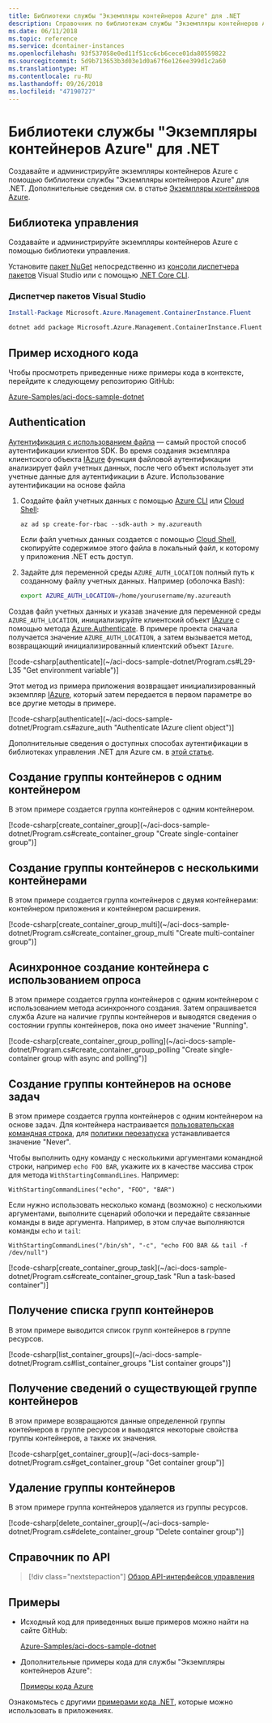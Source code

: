 ```yaml
---
title: Библиотеки службы "Экземпляры контейнеров Azure" для .NET
description: Справочник по библиотекам службы "Экземпляры контейнеров Azure" для .NET
ms.date: 06/11/2018
ms.topic: reference
ms.service: dcontainer-instances
ms.openlocfilehash: 93f537058e0ed11f51cc6cb6cece01da80559822
ms.sourcegitcommit: 5d9b713653b3d03e1d0a67f6e126ee399d1c2a60
ms.translationtype: HT
ms.contentlocale: ru-RU
ms.lasthandoff: 09/26/2018
ms.locfileid: "47190727"
---
```

# <a name="azure-container-instances-libraries-for-net"></a>Библиотеки службы "Экземпляры контейнеров Azure" для .NET

Создавайте и администрируйте экземпляры контейнеров Azure с помощью библиотеки службы "Экземпляры контейнеров Azure" для .NET. Дополнительные сведения см. в статье [Экземпляры контейнеров Azure](/azure/container-instances/container-instances-overview).

## <a name="management-library"></a>Библиотека управления

Создавайте и администрируйте экземпляры контейнеров Azure с помощью библиотеки управления.

Установите [пакет NuGet](https://www.nuget.org/packages/Microsoft.Azure.Management.ContainerInstance.Fluent) непосредственно из [консоли диспетчера пакетов][PackageManager] Visual Studio или с помощью [.NET Core CLI][DotNetCLI].

### <a name="visual-studio-package-manager"></a>Диспетчер пакетов Visual Studio

```powershell
Install-Package Microsoft.Azure.Management.ContainerInstance.Fluent
```

```bash
dotnet add package Microsoft.Azure.Management.ContainerInstance.Fluent
```

## <a name="example-source"></a>Пример исходного кода

Чтобы просмотреть приведенные ниже примеры кода в контексте, перейдите к следующему репозиторию GitHub:

[Azure-Samples/aci-docs-sample-dotnet](https://github.com/Azure-Samples/aci-docs-sample-dotnet)

## <a name="authentication"></a>Authentication

[Аутентификация с использованием файла][sdk-auth] — самый простой способ аутентификации клиентов SDK. Во время создания экземпляра клиентского объекта [IAzure][iazure] функция файловой аутентификации анализирует файл учетных данных, после чего объект использует эти учетные данные для аутентификации в Azure. Использование аутентификации на основе файла

1. Создайте файл учетных данных с помощью [Azure CLI](/cli/azure) или [Cloud Shell](https://shell.azure.com/):

   `az ad sp create-for-rbac --sdk-auth > my.azureauth`

   Если файл учетных данных создается с помощью [Cloud Shell](https://shell.azure.com/), скопируйте содержимое этого файла в локальный файл, к которому у приложения .NET есть доступ.

2. Задайте для переменной среды `AZURE_AUTH_LOCATION` полный путь к созданному файлу учетных данных. Например (оболочка Bash):

   ```bash
   export AZURE_AUTH_LOCATION=/home/yourusername/my.azureauth
   ```

Создав файл учетных данных и указав значение для переменной среды `AZURE_AUTH_LOCATION`, инициализируйте клиентский объект [IAzure][iazure] с помощью метода [Azure.Authenticate][iazure-authenticate]. В примере проекта сначала получается значение `AZURE_AUTH_LOCATION`, а затем вызывается метод, возвращающий инициализированный клиентский объект `IAzure`.

<!-- SOURCE REPO: https://github.com/Azure-Samples/aci-docs-sample-dotnet --> [!code-csharp[authenticate](~/aci-docs-sample-dotnet/Program.cs#L29-L35 "Get environment variable")]

Этот метод из примера приложения возвращает инициализированный экземпляр [IAzure][iazure], который затем передается в первом параметре во все другие методы в примере.

<!-- SOURCE REPO: https://github.com/Azure-Samples/aci-docs-sample-dotnet --> [!code-csharp[authenticate](~/aci-docs-sample-dotnet/Program.cs#azure_auth "Authenticate IAzure client object")]

Дополнительные сведения о доступных способах аутентификации в библиотеках управления .NET для Azure см. в [этой статье][sdk-auth].

## <a name="create-container-group---single-container"></a>Создание группы контейнеров с одним контейнером

В этом примере создается группа контейнеров с одним контейнером.

<!-- SOURCE REPO: https://github.com/Azure-Samples/aci-docs-sample-dotnet --> [!code-csharp[create_container_group](~/aci-docs-sample-dotnet/Program.cs#create_container_group "Create single-container group")]

## <a name="create-container-group---multiple-containers"></a>Создание группы контейнеров с несколькими контейнерами

В этом примере создается группа контейнеров с двумя контейнерами: контейнером приложения и контейнером расширения.

<!-- SOURCE REPO: https://github.com/Azure-Samples/aci-docs-sample-dotnet --> [!code-csharp[create_container_group_multi](~/aci-docs-sample-dotnet/Program.cs#create_container_group_multi "Create multi-container group")]

## <a name="asynchronous-container-create-with-polling"></a>Асинхронное создание контейнера с использованием опроса

В этом примере создается группа контейнеров с одним контейнером с использованием метода асинхронного создания. Затем опрашивается служба Azure на наличие группы контейнеров и выводятся сведения о состоянии группы контейнеров, пока оно имеет значение "Running".

<!-- SOURCE REPO: https://github.com/Azure-Samples/aci-docs-sample-dotnet --> [!code-csharp[create_container_group_polling](~/aci-docs-sample-dotnet/Program.cs#create_container_group_polling "Create single-container group with async and polling")]

## <a name="create-task-based-container-group"></a>Создание группы контейнеров на основе задач

В этом примере создается группа контейнеров с одним контейнером на основе задач. Для контейнера настраивается [пользовательская командная строка](/azure/container-instances/container-instances-restart-policy#command-line-override), для [политики перезапуска](/azure/container-instances/container-instances-restart-policy) устанавливается значение "Never".

Чтобы выполнить одну команду с несколькими аргументами командной строки, например `echo FOO BAR`, укажите их в качестве массива строк для метода `WithStartingCommandLines`. Например: 

`WithStartingCommandLines("echo", "FOO", "BAR")`

Если нужно использовать несколько команд (возможно) с несколькими аргументами, выполните сценарий оболочки и передайте связанные команды в виде аргумента. Например, в этом случае выполняются команды `echo` и `tail`:

`WithStartingCommandLines("/bin/sh", "-c", "echo FOO BAR && tail -f /dev/null")`

<!-- SOURCE REPO: https://github.com/Azure-Samples/aci-docs-sample-dotnet --> [!code-csharp[create_container_group_task](~/aci-docs-sample-dotnet/Program.cs#create_container_group_task "Run a task-based container")]

## <a name="list-container-groups"></a>Получение списка групп контейнеров

В этом примере выводится список групп контейнеров в группе ресурсов.

<!-- SOURCE REPO: https://github.com/Azure-Samples/aci-docs-sample-dotnet --> [!code-csharp[list_container_groups](~/aci-docs-sample-dotnet/Program.cs#list_container_groups "List container groups")]

## <a name="get-an-existing-container-group"></a>Получение сведений о существующей группе контейнеров

В этом примере возвращаются данные определенной группы контейнеров в группе ресурсов и выводятся некоторые свойства группы контейнеров, а также их значения.

<!-- SOURCE REPO: https://github.com/Azure-Samples/aci-docs-sample-dotnet --> [!code-csharp[get_container_group](~/aci-docs-sample-dotnet/Program.cs#get_container_group "Get container group")]

## <a name="delete-a-container-group"></a>Удаление группы контейнеров

В этом примере группа контейнеров удаляется из группы ресурсов.

<!-- SOURCE REPO: https://github.com/Azure-Samples/aci-docs-sample-dotnet --> [!code-csharp[delete_container_group](~/aci-docs-sample-dotnet/Program.cs#delete_container_group "Delete container group")]

## <a name="api-reference"></a>Справочник по API

> [!div class="nextstepaction"]
> [Обзор API-интерфейсов управления](/dotnet/api/overview/azure/containerinstances/management)

## <a name="samples"></a>Примеры

* Исходный код для приведенных выше примеров можно найти на сайте GitHub:

  [Azure-Samples/aci-docs-sample-dotnet][aci-docs-sample-dotnet]

* Дополнительные примеры кода для службы "Экземпляры контейнеров Azure":

  [Примеры кода Azure][samples]

Ознакомьтесь с другими [примерами кода .NET](https://azure.microsoft.com/resources/samples/?platform=dotnet), которые можно использовать в приложениях.

<!-- LINKS - External -->
[aci-docs-sample-dotnet]: https://github.com/Azure-Samples/aci-docs-sample-dotnet
[samples]: https://azure.microsoft.com/resources/samples/?sort=0&term=ACI
[sdk-auth]: https://github.com/Azure/azure-libraries-for-net/blob/master/AUTH.md

<!-- LINKS - Internal -->
[DotNetCLI]: /dotnet/core/tools/dotnet-add-package
[PackageManager]: /nuget/tools/package-manager-console
[iazure]: /dotnet/api/microsoft.azure.management.fluent.azure
[iazure-authenticate]: /dotnet/api/microsoft.azure.management.fluent.azure.authenticate
